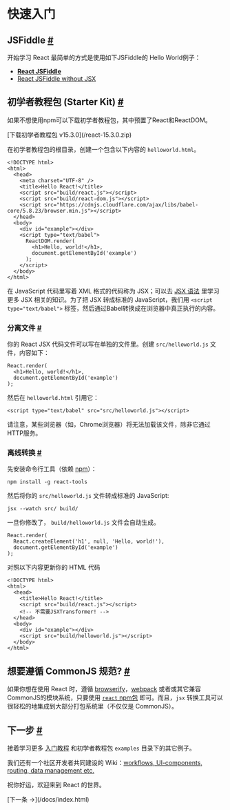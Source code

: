 
# 快速入门

## <a class="anchor" name="jsfiddle"></a>JSFiddle [#](#jsfiddle)

开始学习 React 最简单的方式是使用如下JSFiddle的 Hello World例子：

*   **[React JSFiddle](http://jsfiddle.net/reactjs/69z2wepo/)**
*   [React JSFiddle without JSX](http://jsfiddle.net/reactjs/5vjqabv3/)

## <a class="anchor" name="-starter-kit"></a>初学者教程包 (Starter Kit) [#](#-starter-kit)

如果不想使用npm可以下载初学者教程包，其中预置了React和ReactDOM。

<div class="buttons-unit downloads">[下载初学者教程包 v15.3.0](/react-15.3.0.zip)</div>

在初学者教程包的根目录，创建一个包含以下内容的 `helloworld.html`。


    <!DOCTYPE html>
    <html>
      <head>
        <meta charset="UTF-8" />
        <title>Hello React!</title>
        <script src="build/react.js"></script>
        <script src="build/react-dom.js"></script>
        <script src="https://cdnjs.cloudflare.com/ajax/libs/babel-core/5.8.23/browser.min.js"></script>
      </head>
      <body>
        <div id="example"></div>
        <script type="text/babel">
          ReactDOM.render(
            <h1>Hello, world!</h1>,
            document.getElementById('example')
          );
        </script>
      </body>
    </html>


在 JavaScript 代码里写着 XML 格式的代码称为 JSX；可以去 [JSX 语法](/react/docs/jsx-in-depth.html) 里学习更多 JSX 相关的知识。为了把 JSX 转成标准的 JavaScript，我们用 `<script type="text/babel">` 标签，然后通过Babel转换成在浏览器中真正执行的内容。

### <a class="anchor" name=""></a>分离文件 [#](#)

你的 React JSX 代码文件可以写在单独的文件里。创建 `src/helloworld.js` 文件，内容如下：


    React.render(
      <h1>Hello, world!</h1>,
      document.getElementById('example')
    );


然后在 `helloworld.html` 引用它：


    <script type="text/babel" src="src/helloworld.js"></script>


请注意，某些浏览器（如，Chrome浏览器）将无法加载该文件，除非它通过HTTP服务。

### <a class="anchor" name=""></a>离线转换 [#](#)

先安装命令行工具（依赖 [npm](http://npmjs.org/)）：


    npm install -g react-tools


然后将你的 `src/helloworld.js` 文件转成标准的 JavaScript:


    jsx --watch src/ build/


一旦你修改了， `build/helloworld.js` 文件会自动生成。


    React.render(
      React.createElement('h1', null, 'Hello, world!'),
      document.getElementById('example')
    );


对照以下内容更新你的 HTML 代码


    <!DOCTYPE html>
    <html>
      <head>
        <title>Hello React!</title>
        <script src="build/react.js"></script>
        <!-- 不需要JSXTransformer! -->
      </head>
      <body>
        <div id="example"></div>
        <script src="build/helloworld.js"></script>
      </body>
    </html>


## <a class="anchor" name="-commonjs-"></a>想要遵循 CommonJS 规范? [#](#-commonjs-)

如果你想在使用 React 时，遵循 [browserify](http://browserify.org/)，[webpack](http://webpack.github.io/) 或者或其它兼容CommonJS的模块系统，只要使用 [`react` npm包](https://www.npmjs.org/package/react) 即可。而且，`jsx` 转换工具可以很轻松的地集成到大部分打包系统里（不仅仅是 CommonJS）。

## <a class="anchor" name=""></a>下一步 [#](#)

接着学习更多 [入门教程](/docs/index.html) 和初学者教程包 `examples` 目录下的其它例子。

我们还有一个社区开发者共同建设的 Wiki：[workflows, UI-components, routing, data management etc.](https://github.com/facebook/react/wiki/Complementary-Tools)

祝你好运，欢迎来到 React 的世界。

<div class="docs-prevnext">[下一条 →](/docs/index.html)</div>

</div>